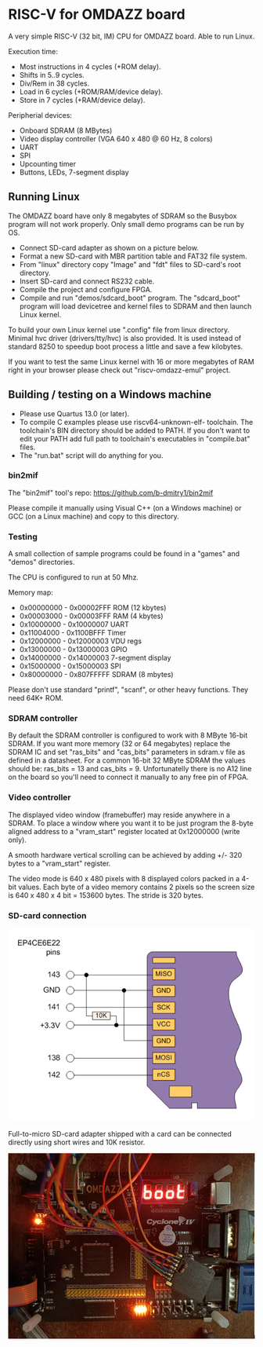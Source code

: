 # RISC-V for OMDAZZ board

A very simple RISC-V (32 bit, IM) CPU for OMDAZZ board. Able to run Linux.

Execution time:
* Most instructions in 4 cycles (+ROM delay).
* Shifts in 5..9 cycles.
* Div/Rem in 38 cycles.
* Load in 6 cycles (+ROM/RAM/device delay).
* Store in 7 cycles (+RAM/device delay).

Peripherial devices:
* Onboard SDRAM (8 MBytes)
* Video display controller (VGA 640 x 480 @ 60 Hz, 8 colors)
* UART
* SPI
* Upcounting timer
* Buttons, LEDs, 7-segment display

## Running Linux

The OMDAZZ board have only 8 megabytes of SDRAM so the Busybox program will not work properly. Only small demo programs can be run by OS.

* Connect SD-card adapter as shown on a picture below.
* Format a new SD-card with MBR partition table and FAT32 file system.
* From "linux" directory copy "Image" and "fdt" files to SD-card's root directory.
* Insert SD-card and connect RS232 cable.
* Compile the project and configure FPGA.
* Compile and run "demos/sdcard_boot" program. The "sdcard_boot" program will load devicetree and kernel files to SDRAM and then launch Linux kernel.

To build your own Linux kernel use ".config" file from linux directory. Minimal hvc driver (drivers/tty/hvc) is also provided.
It is used instead of standard 8250 to speedup boot process a little and save a few kilobytes.

If you want to test the same Linux kernel with 16 or more megabytes of RAM right in your browser please check out "riscv-omdazz-emul" project.

## Building / testing on a Windows machine

* Please use Quartus 13.0 (or later).
* To compile C examples please use riscv64-unknown-elf- toolchain. The toolchain's BIN directory should be added to PATH. If you don't want to edit your PATH add full path to toolchain's executables in "compile.bat" files.
* The "run.bat" script will do anything for you.

### bin2mif

The "bin2mif" tool's repo: https://github.com/b-dmitry1/bin2mif

Please compile it manually using Visual C++ (on a Windows machine) or GCC (on a Linux machine) and copy to this directory.

### Testing

A small collection of sample programs could be found in a "games" and "demos" directories.

The CPU is configured to run at 50 Mhz.

Memory map:
* 0x00000000 - 0x00002FFF ROM (12 kbytes)
* 0x00003000 - 0x00003FFF RAM (4 kbytes)
* 0x10000000 - 0x10000007 UART
* 0x11004000 - 0x1100BFFF Timer
* 0x12000000 - 0x12000003 VDU regs
* 0x13000000 - 0x13000003 GPIO
* 0x14000000 - 0x14000003 7-segment display
* 0x15000000 - 0x15000003 SPI
* 0x80000000 - 0x807FFFFF SDRAM (8 mbytes)

Please don't use standard "printf", "scanf", or other heavy functions. They need 64K+ ROM.

### SDRAM controller

By default the SDRAM controller is configured to work with 8 MByte 16-bit SDRAM. If you want more memory (32 or 64 megabytes)
replace the SDRAM IC and set "ras_bits" and "cas_bits" parameters in sdram.v file as defined in a datasheet.
For a common 16-bit 32 MByte SDRAM the values should be: ras_bits = 13 and cas_bits = 9. Unfortunatelly there is no A12 line
on the board so you'll need to connect it manually to any free pin of FPGA.

### Video controller

The displayed video window (framebuffer) may reside anywhere in a SDRAM. To place a window where you want it to be just program
the 8-byte aligned address to a "vram_start" register located at 0x12000000 (write only).

A smooth hardware vertical scrolling can be achieved by adding +/- 320 bytes to a "vram_start" register.

The video mode is 640 x 480 pixels with 8 displayed colors packed in a 4-bit values. Each byte of a video memory contains 2 pixels so
the screen size is 640 x 480 x 4 bit = 153600 bytes. The stride is 320 bytes.

### SD-card connection

![sd-card schematic](sdcard.png)

Full-to-micro SD-card adapter shipped with a card can be connected directly using short wires and 10K resistor.

![sd-card picture](sdcard.jpg)
